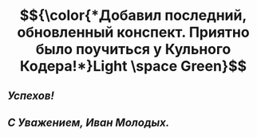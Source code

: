 $${\color{*Добавил последний, обновленный конспект. Приятно было поучиться у Кульного Кодера!*}Light \space Green}$$  
=
*Успехов!*
-
*С Уважением, Иван Молодых.*
-
